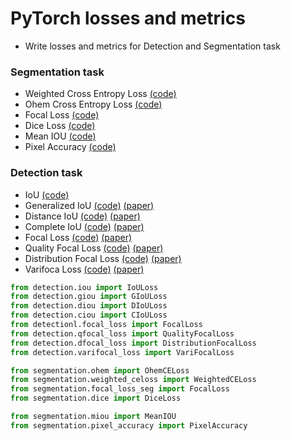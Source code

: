 # PyTorch losses and metrics
- Write losses and metrics for Detection and Segmentation task

### Segmentation task  
- Weighted Cross Entropy Loss [(code)](https://github.com/Sangh0/pytorch-loss-metric/blob/main/segmentation/weighted_celoss.py)
- Ohem Cross Entropy Loss [(code)](https://github.com/Sangh0/pytorch-loss-metric/blob/main/segmentation/ohem.py)
- Focal Loss [(code)](https://github.com/Sangh0/pytorch-loss-metric/blob/main/segmentation/focal_loss_seg.py)
- Dice Loss [(code)](https://github.com/Sangh0/pytorch-loss-metric/blob/main/segmentation/dice.py)
- Mean IOU [(code)](https://github.com/Sangh0/pytorch-loss-metric/blob/main/segmentation/miou.py)
- Pixel Accuracy [(code)](https://github.com/Sangh0/pytorch-loss-metric/blob/main/segmentation/pixel_accuracy.py)

### Detection task
- IoU [(code)](https://github.com/Sangh0/pytorch-loss-metric/blob/main/detection/iou.py)
- Generalized IoU [(code)](https://github.com/Sangh0/pytorch-loss-metric/blob/main/detection/giou.py) [(paper)](https://arxiv.org/abs/1911.08287)
- Distance IoU [(code)](https://github.com/Sangh0/pytorch-loss-metric/blob/main/detection/diou.py) [(paper)](https://arxiv.org/abs/1911.08287)
- Complete IoU [(code)](https://github.com/Sangh0/pytorch-loss-metric/blob/main/detection/ciou.py) [(paper)](https://arxiv.org/abs/1911.08287)
- Focal Loss [(code)](https://github.com/Sangh0/pytorch-loss-metric/blob/main/detection/focal_loss.py) [(paper)](https://arxiv.org/abs/1708.02002)
- Quality Focal Loss [(code)](https://github.com/Sangh0/pytorch-loss-metric/blob/main/detection/qfocal.py) [(paper)](https://arxiv.org/abs/2006.04388)
- Distribution Focal Loss [(code)](https://github.com/Sangh0/pytorch-loss-metric/blob/main/detection/dfocal.py) [(paper)](https://arxiv.org/abs/2006.04388)
- Varifoca Loss [(code)](https://github.com/Sangh0/pytorch-loss-metric/blob/main/detection/varifocal_loss.py) [(paper)](https://arxiv.org/abs/2008.13367)


```python
from detection.iou import IoULoss
from detection.giou import GIoULoss
from detection.diou import DIoULoss
from detection.ciou import CIoULoss
from detectionl.focal_loss import FocalLoss
from detection.qfocal_loss import QualityFocalLoss
from detection.dfocal_loss import DistributionFocalLoss
from detection.varifocal_loss import VariFocalLoss

from segmentation.ohem import OhemCELoss
from segmentation.weighted_celoss import WeightedCELoss
from segmentation.focal_loss_seg import FocalLoss
from segmentation.dice import DiceLoss

from segmentation.miou import MeanIOU
from segmentation.pixel_accuracy import PixelAccuracy
```